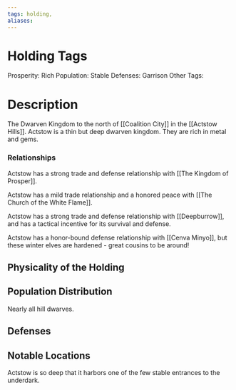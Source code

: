 ```yaml
---
tags: holding,
aliases:
---
```


# Holding Tags
Prosperity: Rich
Population: Stable
Defenses: Garrison
Other Tags: 

# Description

The Dwarven Kingdom to the north of [[Coalition City]] in the [[Actstow Hills]]. Actstow is a thin but deep dwarven kingdom. They are rich in metal and gems.

### Relationships
Actstow has a strong trade and defense relationship with [[The Kingdom of Prosper]].

Actstow has a mild trade relationship and a honored peace with [[The Church of the White Flame]].

Actstow has a strong trade and defense relationship with [[Deepburrow]], and has a tactical incentive for its survival and defense.

Actstow has a honor-bound defense relationship with [[Cenva Minyo]], but these winter elves are hardened - great cousins to be around!

## Physicality of the Holding

## Population Distribution
Nearly all hill dwarves.

## Defenses

## Notable Locations
Actstow is so deep that it harbors one of the few stable entrances to the underdark.